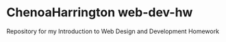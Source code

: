 # ChenoaHarrington web-dev-hw
Repository for my Introduction to Web Design and Development Homework
